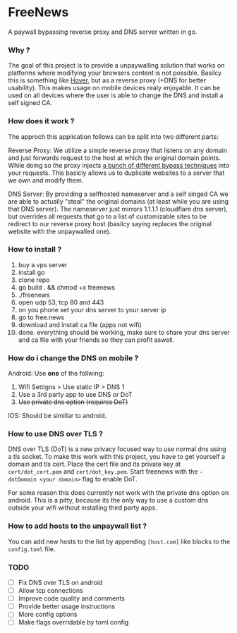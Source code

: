 # FreeNews

A paywall bypassing reverse proxy and DNS server written in go.

### Why ?

The goal of this project is to provide a unpaywalling solution that works on platforms where modifying your browsers content is not possible.
Basilcy this is something like [Hover](https://github.com/nathan-149/hover-paywalls-browser-extension), but as a reverse proxy (+DNS for better usability). This makes usage on mobile devices realy enjoyable.
It can be used on all devices where the user is able to change the DNS and install a self signed CA.

### How does it work ?

The approch this application follows can be split into two different parts:

Reverse Proxy:
We utilize a simple reverse proxy that listens on any domain and just forwards request to the host at which the original domain points. While doing so the proxy injects [a bunch of different bypass techniques](https://medium.datadriveninvestor.com/how-to-bypass-any-paywall-for-free-df87832cbff7) into your requests. This basicly allows us to duplicate websites to a server that we own and modify them.

DNS Server:
By providing a selfhosted nameserver and a self singed CA we are able to actually "steal" the original domains (at least while you are using that DNS server).
The nameserver just mirrors 1.1.1.1 (cloudflare dns server), but overrides all requests that go to a list of customizable sites to be redirect to our reverse proxy host (basilcy saying replaces the original website with the unpaywalled one).

### How to install ?

1. buy a vps server
2. install go
3. clone repo
4. go build . && chmod +x freenews
5. ./freenews
6. open udp 53, tcp 80 and 443
7. on you phone set your dns server to your server ip
8. go to free.news
9. download and install ca file (apps not wifi)
10. done. everything should be working, make sure to share your dns server and ca file with your friends so they can profit aswell.

### How do i change the DNS on mobile ?

Android:
Use **one** of the follwing:

1. Wifi Settigns > Use static IP > DNS 1
2. Use a 3rd party app to use DNS or DoT
3. ~~Use private dns option (requires DoT)~~

IOS:
Should be simillar to android.

### How to use DNS over TLS ?

DNS over TLS (DoT) is a new privacy focused way to use normal dns using a tls socket.
To make this work with this project, you have to get yourself a domain and tls cert.
Place the cert file and its private key at `cert/dot_cert.pem` and `cert/dot_key.pem`.
Start freenews with the `-dotDomain <your domain>` flag to enable DoT.

For some reason this does currently not work with the private dns option on android.
This is a pitty, because its the only way to use a custom dns outside your wifi without installing third party apps.

### How to add hosts to the unpaywall list ?

You can add new hosts to the list by appending `[host.com]` like blocks to the `config.toml` file.

### TODO

- [ ] Fix DNS over TLS on android
- [ ] Allow tcp connections
- [ ] Improve code quality and comments
- [ ] Provide better usage instructions
- [ ] More config options
- [ ] Make flags overridable by toml config

